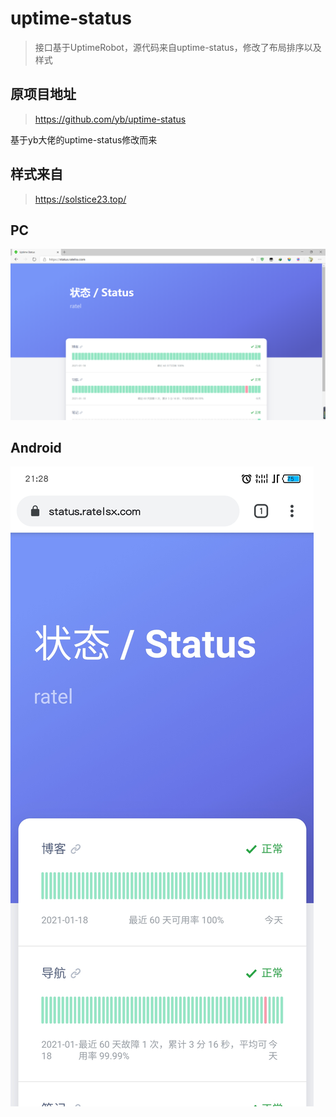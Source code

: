 # uptime-status
> 接口基于UptimeRobot，源代码来自uptime-status，修改了布局排序以及样式
## 原项目地址
> https://github.com/yb/uptime-status

基于yb大佬的uptime-status修改而来
## 样式来自
> https://solstice23.top/

## PC
![](https://raw.githubusercontent.com/rateldev/uptime-status/main/img/20210118213356.png)
## Android
![](https://raw.githubusercontent.com/rateldev/uptime-status/main/img/20210118212821637.jpg)
